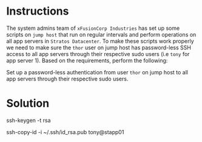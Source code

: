 # Instructions

The system admins team of `xFusionCorp Industries` has set up some scripts on `jump host` that run on regular intervals and perform operations on all app servers in `Stratos Datacenter`. To make these scripts work properly we need to make sure the `thor` user on jump host has password-less SSH access to all app servers through their respective sudo users (i.e `tony` for app server 1). Based on the requirements, perform the following:

Set up a password-less authentication from user `thor` on jump host to all app servers through their respective sudo users.

# Solution

ssh-keygen -t rsa

ssh-copy-id -i ~/.ssh/id_rsa.pub tony@stapp01
